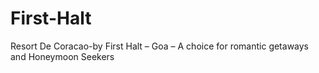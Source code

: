 # First-Halt
Resort De Coracao-by First Halt – Goa – A choice for romantic getaways and Honeymoon Seekers
